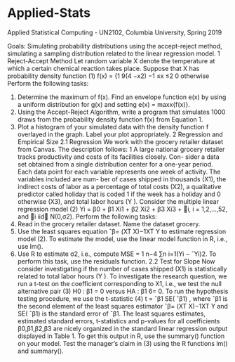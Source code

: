 # Applied-Stats
Applied Statistical Computing - UN2102, Columbia University, Spring 2019

Goals: Simulating probability distributions using the accept-reject method, simulating a
sampling distribution related to the linear regression model.
1 Reject-Accept Method
Let random variable X denote the temperature at which a certain chemical reaction takes
place. Suppose that X has probability density function
(1) f(x) =
{1
9(4 −x2) −1 ≤x ≤2
0 otherwise
Perform the following tasks:
1. Determine the maximum of f(x). Find an envelope function e(x) by using a uniform
distribution for g(x) and setting e(x) = maxx{f(x)}.
2. Using the Accept-Reject Algorithm, write a program that simulates 1000 draws
from the probability density function f(x) from Equation 1.
3. Plot a histogram of your simulated data with the density function f overlayed in the
graph. Label your plot appropriately.
2 Regression and Empirical Size
2.1 Regression
We work with the grocery retailer dataset from Canvas. The description follows:
1
A large national grocery retailer tracks productivity and costs of its facilities closely. Con-
sider a data set obtained from a single distribution center for a one-year period. Each data
point for each variable represents one week of activity. The variables included are num-
ber of cases shipped in thousands (X1), the indirect costs of labor as a percentage of total
costs (X2), a qualitative predictor called holiday that is coded 1 if the week has a holiday
and 0 otherwise (X3), and total labor hours (Y ). Consider the multiple linear regression
model
(2) Yi = β0 + β1 Xi1 + β2 Xi2 + β3 Xi3 + i, i = 1,2,...,52,
and
i
iid∼ N(0,σ2).
Perform the following tasks:
4. Read in the grocery retailer dataset. Name the dataset grocery.
5. Use the least squares equation ˆβ= (XT X)−1XT Y to estimate regression model (2).
To estimate the model, use the linear model function in R, i.e., use lm().
6. Use R to estimate σ2, i.e., compute MSE = 1
n−4
∑n
i=1(Yi − ˆYi)2. To perform this task,
use the residuals function.
2.2 Test for Slope
Now consider investigating if the number of cases shipped (X1) is statistically related to
total labor hours (Y ). To investigate the research question, we run a t-test on the coefficient
corresponding to X1, i.e., we test the null alternative pair
(3) H0 : β1 = 0 versus HA : β1 6= 0.
To run the hypothesis testing procedure, we use the t-statistic
(4) t = ˆβ1
SE( ˆβ1) ,
where ˆβ1 is the second element of the least squares estimator ˆβ= (XT X)−1XT Y and
SE( ˆβ1) is the standard error of ˆβ1. The least squares estimates, estimated standard errors,
t-statistics and p-values for all coefficients β0,β1,β2,β3 are nicely organized in the standard
linear regression output displayed in Table 1. To get this output in R, use the summary()
function on your model.
Test the manager’s claim in (3) using the R functions lm() and summary().
